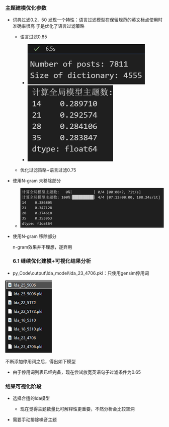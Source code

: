 ### 主题建模优化参数

- 词典过滤0.2，50
  发现一个特性：语言过滤模型在保留规范的英文标点使用时准确率很高
  于是优化了语言过滤策略

  - 语言过滤0.85

    - ![1748488968573](image/log/1748488968573.png)
    - ![1748489002083](image/log/1748489002083.png)
  - 优化过滤策略+语言过滤0.75
- 使用N-gram 未移除部分

  - ![1748531921649](image/log/1748531921649.png)
- 使用N-gram 移除部分

  n-gram效果并不理想，遂弃用

  ### 6.1 继续优化建模+可视化结果分析
- py_Code\output\lda_model\lda_23_4706.pkl：只使用gensim停用词

![1748787615502](image/log/1748787615502.png)

不断添加停用词之后，得出如下模型

- 由于停用词列表已经完备，现在尝试放宽英语句子过滤条件为0.65

### 结果可视化阶段

- 选择合适的lda模型

  - 现在觉得主题数量比可解释性更重要，不然分析会比较空洞
- 需要手动排除噪音主题
